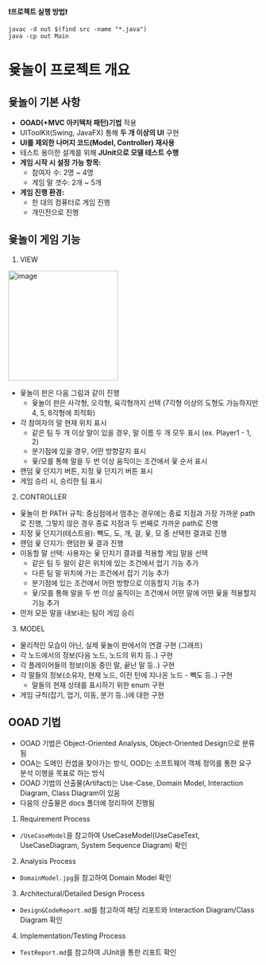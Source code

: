 **❗️프로젝트 실행 방법❗️**
```
javac -d out $(find src -name "*.java")
java -cp out Main
```

# 윷놀이 프로젝트 개요

## 윷놀이 기본 사항
- **OOAD(+MVC 아키텍처 패턴)기법** 적용
- UIToolKit(Swing, JavaFX) 통해 **두 개 이상의 UI** 구현
- **UI를 제외한 나머지 코드(Model, Controller) 재사용**
- 테스트 용이한 설계를 위해 **JUnit으로 모델 테스트 수행**
- **게임 시작 시 설정 가능 항목:**
  - 참여자 수: 2명 ~ 4명
  - 게임 말 갯수: 2개 ~ 5개
- **게임 진행 환경:**
  - 한 대의 컴퓨터로 게임 진행
  - 개인전으로 진행

## 윷놀이 게임 기능
1. VIEW
<img width="221" alt="image" src="https://github.com/user-attachments/assets/9b8940b3-c247-4d42-b39b-64a7939e972e" />

- 윷놀이 판은 다음 그림과 같이 진행
  - 윷놀이 판은 사각형, 오각형, 육각형까지 선택 (7각형 이상의 도형도 가능하지만 4, 5, 6각형에 최적화)
- 각 참여자의 말 현재 위치 표시
  - 같은 팀 두 개 이상 말이 있을 경우, 말 이름 두 개 모두 표시 (ex. Player1 - 1, 2)
  - 분기점에 있을 경우, 어떤 방향갈지 표시
  - 윷/모를 통해 말을 두 번 이상 움직이는 조건에서 윷 순서 표시
- 랜덤 윷 던지기 버튼, 지정 윷 던지기 버튼 표시
- 게임 승리 시, 승리한 팀 표시

2. CONTROLLER
- 윷놀이 판 PATH 규칙: 중심점에서 멈추는 경우에는 종료 지점과 가장 가까운 path로 진행, 그렇지 않은 경우 종료 지점과 두 번째로 가까운 path로 진행
- 지정 윷 던지기(테스트용): 빽도, 도, 개, 걸, 윷, 모 중 선택한 결과로 진행
- 랜덤 윷 던지기: 랜덤한 윷 결과 진행
- 이동할 말 선택: 사용자는 윷 던지기 결과를 적용할 게임 말을 선택
  - 같은 팀 두 말이 같은 위치에 있는 조건에서 업기 기능 추가
  - 다른 팀 말 위치에 가는 조건에서 잡기 기능 추가
  - 분기점에 있는 조건에서 어떤 방향으로 이동할지 기능 추가
  - 윷/모를 통해 말을 두 번 이상 움직이는 조건에서 어떤 말에 어떤 윷을 적용할지 기능 추가
- 먼저 모든 말을 내보내는 팀이 게임 승리

3. MODEL
- 물리적인 모습이 아닌, 실제 윷놀이 판에서의 연결 구현 (그래프)
- 각 노드에서의 정보(다음 노드, 노드의 위치 등..) 구현
- 각 플레이어들의 정보(이동 중인 말, 끝난 말 등..) 구현
- 각 말들의 정보(소유자, 현재 노드, 이전 턴에 지나온 노드 - 빽도 등..) 구현
  - 말들의 현재 상태를 표시하기 위한 enum 구현
- 게임 규칙(잡기, 업기, 이동, 분기 등..)에 대한 구현

## OOAD 기법
- OOAD 기법은 Object-Oriented Analysis, Object-Oriented Design으로 분류됨
- OOA는 도메인 컨셉을 찾아가는 방식, OOD는 소프트웨어 객체 정의를 통한 요구 분석 이행을 목표로 하는 방식
- OOAD 기법의 산출물(Artifact)는 Use-Case, Domain Model, Interaction Diagram, Class Diagram이 있음
- 다음의 산출물은 docs 폴더에 정리하여 진행됨
1. Requirement Process
- `/UseCaseModel`을 참고하여 UseCaseModel(UseCaseText, UseCaseDiagram, System Sequence Diagram) 확인
2. Analysis Process
- `DomainModel.jpg`을 참고하여 Domain Model 확인 
3. Architectural/Detailed Design Process
- `Design&CodeReport.md`를 참고하여 해당 리포트와 Interaction Diagram/Class Diagram 확인
4. Implementation/Testing Process
- `TestReport.md`를 참고하여 JUnit을 통한 리포트 확인